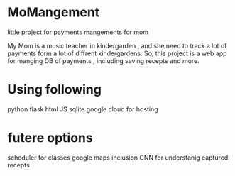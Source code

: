 # MoMangement
little project for payments mangements for mom

My Mom is a music teacher in kindergarden , and she need to track a lot of payments form a lot of diffrent kindergardens.
So, this project is a web app for manging DB of payments , including saving recepts and more.

# Using following
python 
flask 
html
JS
sqlite
google cloud for hosting

# futere options
scheduler for classes
google maps inclusion 
CNN for understanig captured recepts

